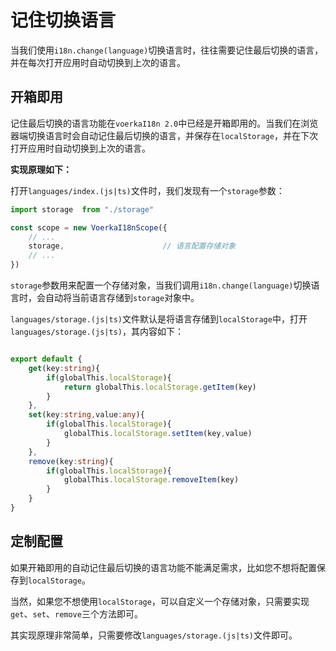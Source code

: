 # 记住切换语言<!-- {docsify-ignore-all} -->

当我们使用`i18n.change(language)`切换语言时，往往需要记住最后切换的语言，并在每次打开应用时自动切换到上次的语言。

## 开箱即用

记住最后切换的语言功能在`voerkaI18n 2.0`中已经是开箱即用的。当我们在浏览器端切换语言时会自动记住最后切换的语言，并保存在`localStorage`，并在下次打开应用时自动切换到上次的语言。

**实现原理如下：**

打开`languages/index.(js|ts)`文件时，我们发现有一个`storage`参数：


```javascript
import storage  from "./storage"

const scope = new VoerkaI18nScope({    
    // ...
    storage,                      // 语言配置存储对象
    // ...
}) 

```

`storage`参数用来配置一个存储对象，当我们调用`i18n.change(language)`切换语言时，会自动将当前语言存储到`storage`对象中。

`languages/storage.(js|ts)`文件默认是将语言存储到`localStorage`中，打开`languages/storage.(js|ts)`，其内容如下：

```typescript

export default {
    get(key:string){
        if(globalThis.localStorage){
            return globalThis.localStorage.getItem(key)
        }
    },
    set(key:string,value:any){
        if(globalThis.localStorage){
            globalThis.localStorage.setItem(key,value)
        }
    },
    remove(key:string){
        if(globalThis.localStorage){
            globalThis.localStorage.removeItem(key)
        }
    }
}
```



## 定制配置

如果开箱即用的自动记住最后切换的语言功能不能满足需求，比如您不想将配置保存到`localStorage`。

当然，如果您不想使用`localStorage`，可以自定义一个存储对象，只需要实现`get`、`set`、`remove`三个方法即可。

其实现原理非常简单，只需要修改`languages/storage.(js|ts)`文件即可。

